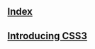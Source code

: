 ## [Index](https://github.com/IIKUYY/CSS/tree/main/index.md)
## [Introducing CSS3](https://github.com/IIKUYY/CSS/tree/main/Chapter1/Ch1.md)